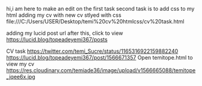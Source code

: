 hi,i am here to make an edit on the first task
second task is to add css to my html
adding my cv with new cv stlyed with css
file:///C:/Users/USER/Desktop/temi%20cv%20htmlcss/cv%20task.html

adding my lucid post url after this, click to view
https://lucid.blog/topeadeyemi367/posts




CV task
https://twitter.com/temi_Sucre/status/1165316922159882240
https://lucid.blog/topeadeyemi367/post/1566671357
Open temitope.html to view my cv
https://res.cloudinary.com/temiade36/image/upload/v1566665088/temitope_jqee6x.jpg
